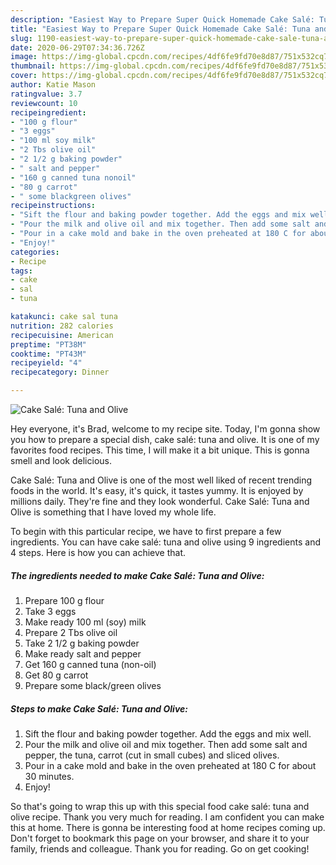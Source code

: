 ```yaml
---
description: "Easiest Way to Prepare Super Quick Homemade Cake Salé: Tuna and Olive"
title: "Easiest Way to Prepare Super Quick Homemade Cake Salé: Tuna and Olive"
slug: 1190-easiest-way-to-prepare-super-quick-homemade-cake-sale-tuna-and-olive
date: 2020-06-29T07:34:36.726Z
image: https://img-global.cpcdn.com/recipes/4df6fe9fd70e8d87/751x532cq70/cake-sale-tuna-and-olive-recipe-main-photo.jpg
thumbnail: https://img-global.cpcdn.com/recipes/4df6fe9fd70e8d87/751x532cq70/cake-sale-tuna-and-olive-recipe-main-photo.jpg
cover: https://img-global.cpcdn.com/recipes/4df6fe9fd70e8d87/751x532cq70/cake-sale-tuna-and-olive-recipe-main-photo.jpg
author: Katie Mason
ratingvalue: 3.7
reviewcount: 10
recipeingredient:
- "100 g flour"
- "3 eggs"
- "100 ml soy milk"
- "2 Tbs olive oil"
- "2 1/2 g baking powder"
- " salt and pepper"
- "160 g canned tuna nonoil"
- "80 g carrot"
- " some blackgreen olives"
recipeinstructions:
- "Sift the flour and baking powder together. Add the eggs and mix well."
- "Pour the milk and olive oil and mix together. Then add some salt and pepper, the tuna, carrot (cut in small cubes) and sliced olives."
- "Pour in a cake mold and bake in the oven preheated at 180 C for about 30 minutes."
- "Enjoy!"
categories:
- Recipe
tags:
- cake
- sal
- tuna

katakunci: cake sal tuna 
nutrition: 282 calories
recipecuisine: American
preptime: "PT38M"
cooktime: "PT43M"
recipeyield: "4"
recipecategory: Dinner

---
```



![Cake Salé: Tuna and Olive](https://img-global.cpcdn.com/recipes/4df6fe9fd70e8d87/751x532cq70/cake-sale-tuna-and-olive-recipe-main-photo.jpg)

Hey everyone, it's Brad, welcome to my recipe site. Today, I'm gonna show you how to prepare a special dish, cake salé: tuna and olive. It is one of my favorites food recipes. This time, I will make it a bit unique. This is gonna smell and look delicious.

Cake Salé: Tuna and Olive is one of the most well liked of recent trending foods in the world. It's easy, it's quick, it tastes yummy. It is enjoyed by millions daily. They're fine and they look wonderful. Cake Salé: Tuna and Olive is something that I have loved my whole life.




To begin with this particular recipe, we have to first prepare a few ingredients. You can have cake salé: tuna and olive using 9 ingredients and 4 steps. Here is how you can achieve that.

<!--inarticleads1-->

##### The ingredients needed to make Cake Salé: Tuna and Olive:

1. Prepare 100 g flour
1. Take 3 eggs
1. Make ready 100 ml (soy) milk
1. Prepare 2 Tbs olive oil
1. Take 2 1/2 g baking powder
1. Make ready  salt and pepper
1. Get 160 g canned tuna (non-oil)
1. Get 80 g carrot
1. Prepare  some black/green olives




<!--inarticleads2-->

##### Steps to make Cake Salé: Tuna and Olive:

1. Sift the flour and baking powder together. Add the eggs and mix well.
1. Pour the milk and olive oil and mix together. Then add some salt and pepper, the tuna, carrot (cut in small cubes) and sliced olives.
1. Pour in a cake mold and bake in the oven preheated at 180 C for about 30 minutes.
1. Enjoy!




So that's going to wrap this up with this special food cake salé: tuna and olive recipe. Thank you very much for reading. I am confident you can make this at home. There is gonna be interesting food at home recipes coming up. Don't forget to bookmark this page on your browser, and share it to your family, friends and colleague. Thank you for reading. Go on get cooking!

